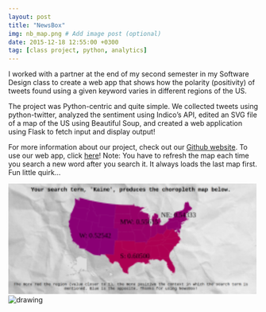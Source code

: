 ```yaml
---
layout: post
title: "NewsBox"
img: nb_map.png # Add image post (optional)
date: 2015-12-18 12:55:00 +0300
tag: [class project, python, analytics]
---
```


I worked with a partner at the end of my second semester in my Software Design class to create a web app that shows how the polarity (positivity) of tweets found using a given keyword varies in different regions of the US.

The project was Python-centric and quite simple. We collected tweets using python-twitter, analyzed the sentiment using Indico’s API, edited an SVG file of a map of the US using Beautiful Soup, and created a web application using Flask to fetch input and display output!

For more information about our project, check out our [Github website](http://sungwoooo.com/NewsBox/). To use our web app, click [here](https://shrouded-beyond-19943.herokuapp.com/)! Note: You have to refresh the map each time you search a new word after you search it. It always loads the last map first. Fun little quirk…

<img src="/assets/img/nb_map.png" alt="drawing" width="500"/>
<img src="/assets/img/np_diagram.png" alt="drawing" width="500"/>
